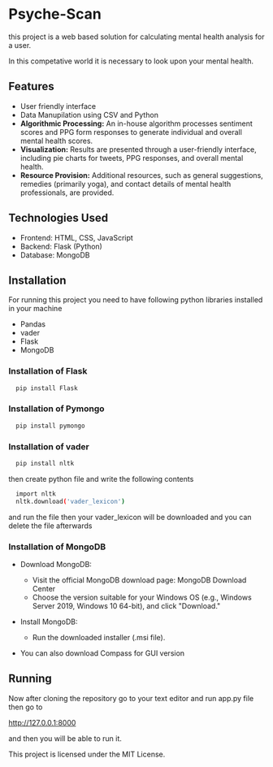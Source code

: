 
# Psyche-Scan

this project is a web based solution for calculating mental health analysis for a user.

In this competative world it is necessary to look upon your mental health.

## Features

- User friendly interface
- Data Manupilation using CSV and Python
- **Algorithmic Processing:** An in-house algorithm processes sentiment scores and PPG form responses to generate individual and overall mental health scores.
- **Visualization:** Results are presented through a user-friendly interface, including pie charts for tweets, PPG responses, and overall mental health.
- **Resource Provision:** Additional resources, such as general suggestions, remedies (primarily yoga), and contact details of mental health professionals, are provided.

## Technologies Used

- Frontend: HTML, CSS, JavaScript
- Backend: Flask (Python)
- Database: MongoDB

## Installation

For running this project you need to have following python libraries installed in your machine

- Pandas
- vader
- Flask
- MongoDB 

### Installation of Flask
```bash
  pip install Flask
```

### Installation of Pymongo
```bash
  pip install pymongo
```

### Installation of vader
```bash
  pip install nltk
```
then create python file and write the following contents
```bash
  import nltk
  nltk.download('vader_lexicon')
```
and run the file then your vader_lexicon will be downloaded and you can delete the file afterwards

### Installation of MongoDB
- Download MongoDB: 
    - Visit the official MongoDB download page: MongoDB Download Center 
    - Choose the version suitable for your Windows OS (e.g., Windows Server 2019, Windows 10 64-bit), and click "Download."

- Install MongoDB:
    - Run the downloaded installer (.msi file).
- You can also download Compass for GUI version

## Running

Now after cloning the repository go to your text editor and run app.py file then go to 

http://127.0.0.1:8000

and then you will be able to run it.

This project is licensed under the MIT License.

